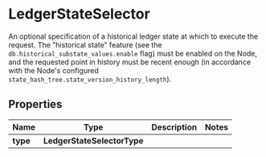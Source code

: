

# LedgerStateSelector

An optional specification of a historical ledger state at which to execute the request. The \"historical state\" feature (see the `db.historical_substate_values.enable` flag) must be enabled on the Node, and the requested point in history must be recent enough (in accordance with the Node's configured `state_hash_tree.state_version_history_length`). 

## Properties

| Name | Type | Description | Notes |
|------------ | ------------- | ------------- | -------------|
|**type** | **LedgerStateSelectorType** |  |  |



